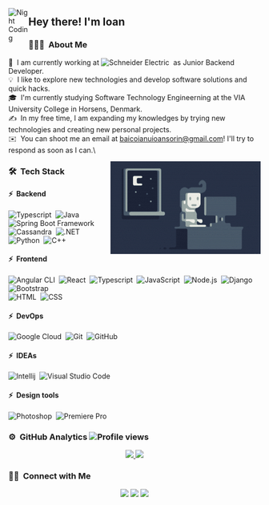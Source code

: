 <img alt="Night Coding" src="./assets/Hand%20Wave.gif" width='40' align="left"/><h2>Hey there! I'm Ioan</h2>

### 👨🏻‍💻 &nbsp;About Me

🔭 &nbsp;I am currently working at ![Schneider Electric](https://img.shields.io/badge/-Schneider%20Electric-05122A?style=flat&logo=schneiderelectric)&nbsp; as Junior Backend Developer.\
💡 &nbsp;I like to explore new technologies and develop software solutions and quick hacks.\
🎓 &nbsp;I'm currently studying Software Technology Engineerning at the VIA University College in Horsens, Denmark.\
✍️ &nbsp;In my free time, I am expanding my knowledges by trying new technologies and creating new personal projects.\
✉️ &nbsp;You can shoot me an email at baicoianuioansorin@gmail.com! I'll try to respond as soon as I can.\
<!--📄 &nbsp;Please have a look at my [Résumé](https://www.myresume.com) for more details about me. I'm open to feedback and suggestions! -->

<img alt="Night Coding" src="https://raw.githubusercontent.com/AVS1508/AVS1508/master/assets/Night-Coding.gif" align="right"/>

### 🛠 &nbsp;Tech Stack

#### ⚡ &nbsp;Backend
![Typescript](https://img.shields.io/badge/-Typescript-05122A?style=flat&logo=typescript)&nbsp;
![Java](https://img.shields.io/badge/-Java-05122A?style=flat&logo=Java&logoColor=FFA518)&nbsp;
![Spring Boot Framework](https://img.shields.io/badge/-Spring%20Boot%20Framework-05122A?style=flat&logo=springboot)&nbsp;
![Cassandra](https://img.shields.io/badge/-Cassandra-05122A?style=flat&logo=apachecassandra)&nbsp;
![.NET](https://img.shields.io/badge/-.NET-05122A?style=flat&logo=dotnet)&nbsp;
![Python](https://img.shields.io/badge/-Python-05122A?style=flat&logo=python)&nbsp;
![C++](https://img.shields.io/badge/-C++-05122A?style=flat&logo=cplusplus)&nbsp;

#### ⚡ &nbsp;Frontend
![Angular CLI](https://img.shields.io/badge/-Angular%20CLI-05122A)&nbsp;
![React](https://img.shields.io/badge/-React-05122A?style=flat&logo=react)&nbsp;
![Typescript](https://img.shields.io/badge/-Typescript-05122A?style=flat&logo=typescript)&nbsp;
![JavaScript](https://img.shields.io/badge/-JavaScript-05122A?style=flat&logo=javascript)&nbsp;
![Node.js](https://img.shields.io/badge/-Node.js-05122A?style=flat&logo=node.js)&nbsp;
![Django](https://img.shields.io/badge/-Django-05122A?style=flat&logo=django&logoColor=092E20)&nbsp;
![Bootstrap](https://img.shields.io/badge/-Bootstrap-05122A?style=flat&logo=bootstrap&logoColor=563D7C)\
![HTML](https://img.shields.io/badge/-HTML-05122A?style=flat&logo=HTML5)&nbsp;
![CSS](https://img.shields.io/badge/-CSS-05122A?style=flat&logo=CSS3&logoColor=1572B6)&nbsp;

#### ⚡ &nbsp;DevOps
![Google Cloud](https://img.shields.io/badge/-Google%20Cloud-05122A?style=flat&logo=googlecloud)&nbsp;
![Git](https://img.shields.io/badge/-Git-05122A?style=flat&logo=git)&nbsp;
![GitHub](https://img.shields.io/badge/-GitHub-05122A?style=flat&logo=github)&nbsp;

#### ⚡ &nbsp;IDEAs
![Intellij](https://img.shields.io/badge/-Intellij-05122A?style=flat&logo=intellijidea)&nbsp;
![Visual Studio Code](https://img.shields.io/badge/-Visual%20Studio%20Code-05122A?style=flat&logo=visual-studio-code&logoColor=007ACC)&nbsp;

#### ⚡ &nbsp;Design tools
![Photoshop](https://img.shields.io/badge/-Photoshop-05122A?style=flat&logo=adobe-photoshop)&nbsp;
![Premiere Pro](https://img.shields.io/badge/-Premiere%20Pro-05122A?style=flat&logo=adobepremierepro)&nbsp;

### ⚙️ &nbsp;GitHub Analytics ![Profile views](https://komarev.com/ghpvc/?username=BaicoianuIoanSorin)

<p align="center">
<a href="https://github.com/BaicoianuIoanSorin">
  <img height="180em" src="https://github-readme-stats-eight-theta.vercel.app/api?username=BaicoianuIoanSorin&show_icons=true&theme=algolia&include_all_commits=true&count_private=true"/>
  <img height="180em" src="https://github-readme-stats-eight-theta.vercel.app/api/top-langs/?username=BaicoianuIoanSorin&layout=compact&langs_count=8&theme=algolia"/>
</a>
</p>

### 🤝🏻 &nbsp;Connect with Me

<p align="center">
<!--   My website profile *Coming soon* -->
<a href="https://www.linkedin.com/in/baicoianu-ioan-sorin-7a452a1b2/"><img src="https://img.shields.io/badge/-Baicoianu%20Ioan%20Sorin-0077B5?style=flat&logo=linkedin&logoColor=white"/></a>
<a href="mailto:baicoianuioansorin@gmail.com"><img src="https://img.shields.io/badge/-baicoianuioansorin@gmail.com-D14836?style=flat&logo=Gmail&logoColor=white"/></a>
<a href="https://instagram.com/ionut.bis"><img src="https://img.shields.io/badge/-@ionut.bis-E4405F?style=flat&logo=Instagram&logoColor=white"/></a>
</p>
